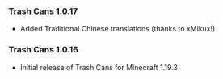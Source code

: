### Trash Cans 1.0.17
- Added Traditional Chinese translations (thanks to xMikux!)

### Trash Cans 1.0.16
- Initial release of Trash Cans for Minecraft 1.19.3
